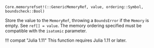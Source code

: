 ```
Core.memoryrefset!(::GenericMemoryRef, value, ordering::Symbol, boundscheck::Bool)
```

Store the value to the `MemoryRef`, throwing a `BoundsError` if the `Memory` is empty. See `ref[] = value`. The memory ordering specified must be compatible with the `isatomic` parameter.

!!! compat "Julia 1.11"
    This function requires Julia 1.11 or later.

